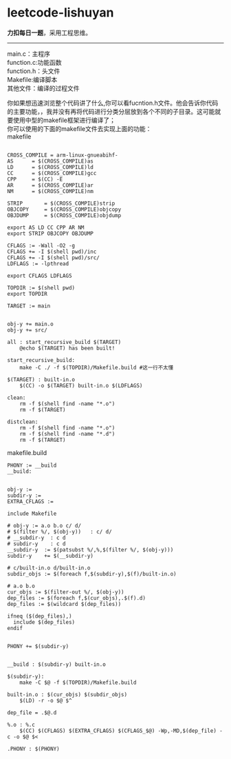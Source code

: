 # leetcode-lishuyan
**力扣每日一题**，采用工程思维。
***
main.c：主程序<br />
function.c:功能函数<br />
function.h：头文件<br />
Makefile:编译脚本<br />
其他文件：编译的过程文件<br />

你如果想迅速浏览整个代码讲了什么,你可以看fucntion.h文件。他会告诉你代码的主要功能，，我并没有再将代码进行分类分层放到各个不同的子目录。这可能就要使用中型的makefile框架进行编译了；<br />
你可以使用的下面的makefile文件去实现上面的功能：<br />
makefile<br />
```shell

CROSS_COMPILE = arm-linux-gnueabihf-
AS		= $(CROSS_COMPILE)as
LD		= $(CROSS_COMPILE)ld
CC		= $(CROSS_COMPILE)gcc
CPP		= $(CC) -E
AR		= $(CROSS_COMPILE)ar
NM		= $(CROSS_COMPILE)nm

STRIP		= $(CROSS_COMPILE)strip
OBJCOPY		= $(CROSS_COMPILE)objcopy
OBJDUMP		= $(CROSS_COMPILE)objdump

export AS LD CC CPP AR NM
export STRIP OBJCOPY OBJDUMP

CFLAGS := -Wall -O2 -g
CFLAGS += -I $(shell pwd)/inc 
CFLAGS += -I $(shell pwd)/src/
LDFLAGS := -lpthread

export CFLAGS LDFLAGS

TOPDIR := $(shell pwd)
export TOPDIR

TARGET := main


obj-y += main.o
obj-y += src/

all : start_recursive_build $(TARGET)
	@echo $(TARGET) has been built!

start_recursive_build:
	make -C ./ -f $(TOPDIR)/Makefile.build #这一行不太懂

$(TARGET) : built-in.o
	$(CC) -o $(TARGET) built-in.o $(LDFLAGS)

clean:
	rm -f $(shell find -name "*.o")
	rm -f $(TARGET)

distclean:
	rm -f $(shell find -name "*.o")
	rm -f $(shell find -name "*.d")
	rm -f $(TARGET)
```
makefile.build<br />
```shell
PHONY := __build
__build:


obj-y :=
subdir-y :=
EXTRA_CFLAGS :=

include Makefile

# obj-y := a.o b.o c/ d/
# $(filter %/, $(obj-y))   : c/ d/
# __subdir-y  : c d
# subdir-y    : c d
__subdir-y	:= $(patsubst %/,%,$(filter %/, $(obj-y)))
subdir-y	+= $(__subdir-y)

# c/built-in.o d/built-in.o
subdir_objs := $(foreach f,$(subdir-y),$(f)/built-in.o)

# a.o b.o
cur_objs := $(filter-out %/, $(obj-y))
dep_files := $(foreach f,$(cur_objs),.$(f).d)
dep_files := $(wildcard $(dep_files))

ifneq ($(dep_files),)
  include $(dep_files)
endif


PHONY += $(subdir-y)


__build : $(subdir-y) built-in.o

$(subdir-y):
	make -C $@ -f $(TOPDIR)/Makefile.build

built-in.o : $(cur_objs) $(subdir_objs)
	$(LD) -r -o $@ $^

dep_file = .$@.d

%.o : %.c
	$(CC) $(CFLAGS) $(EXTRA_CFLAGS) $(CFLAGS_$@) -Wp,-MD,$(dep_file) -c -o $@ $<
	
.PHONY : $(PHONY)
```
